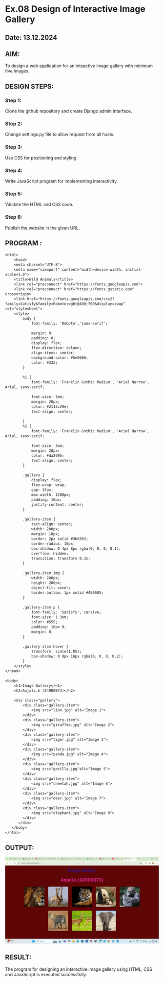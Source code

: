 # Ex.08 Design of Interactive Image Gallery
## Date: 13.12.2024

## AIM:
To design a web application for an inteactive image gallery with minimum five images.

## DESIGN STEPS:

### Step 1:
Clone the github repository and create Django admin interface.

### Step 2:
Change settings.py file to allow request from all hosts.

### Step 3:
Use CSS for positioning and styling.

### Step 4:
Write JavaScript program for implementing interactivity.

### Step 5:
Validate the HTML and CSS code.

### Step 6:
Publish the website in the given URL.

## PROGRAM :
```
<html>
    <head>
    <meta charset="UTF-8">
    <meta name="viewport" content="width=device-width, initial-scale=1.0">
    <title>Wild Animals</title>
    <link rel="preconnect" href="https://fonts.googleapis.com">
    <link rel="preconnect" href="https://fonts.gstatic.com" crossorigin>
    <link href="https://fonts.googleapis.com/css2?family=Satisfy&family=Roboto:wght@400;700&display=swap" rel="stylesheet">
    <style>
        body {
            font-family: 'Roboto','sans-serif'; 

            margin: 0;
            padding: 0;
            display: flex;
            flex-direction: column;
            align-items: center;
            background-color: #5e0606;
            color: #333;
        }

        h1 {
            font-family: 'Franklin Gothic Medium', 'Arial Narrow', Arial, sans-serif;

            font-size: 3em;
            margin: 20px;
            color: #2115c29e;
            text-align: center;

        }
        h2 {
            font-family: 'Franklin Gothic Medium', 'Arial Narrow', Arial, sans-serif;

            font-size: 3em;
            margin: 20px;
            color: #da2695;
            text-align: center;
        }

        .gallery {
            display: flex;
            flex-wrap: wrap;
            gap: 15px;
            max-width: 1200px;
            padding: 10px;
            justify-content: center;
        }

        .gallery-item {
            text-align: center;
            width: 200px;
            margin: 10px;
            border: 2px solid #3b0303;
            border-radius: 10px;
            box-shadow: 0 4px 8px rgba(0, 0, 0, 0.1);
            overflow: hidden;
            transition: transform 0.3s;
        }

        .gallery-item img {
            width: 200px;
            height: 200px;
            object-fit: cover; 
            border-bottom: 1px solid #450505;
        }

        .gallery-item p {
            font-family: 'Satisfy', cursive;
            font-size: 1.3em;
            color: #555;
            padding: 10px 0;
            margin: 0;
        }

        .gallery-item:hover {
            transform: scale(1.05);
            box-shadow: 0 8px 16px rgba(0, 0, 0, 0.2);
        }
    </style>
</head>

<body>
    <h1>Image Gallery</h1>
    <h2>Anjali.k (24900073)</h2>
    
    <div class="gallery">
        <div class="gallery-item">
            <img src="lion.jpg" alt="Image 1">
        </div>
        <div class="gallery-item">
            <img src="giraffee.jpg" alt="Image 2">
        </div>
        <div class="gallery-item">
            <img src="tiger.jpg" alt="Image 3">
        </div>
        <div class="gallery-item">
            <img src="panda.jpg" alt="Image 4">
        </div>
        <div class="gallery-item">
            <img src="gorilla.jpg"alt="Image 5">
        </div>
        <div class="gallery-item">
            <img src="cheetah.jpg" alt="Image 6">
        </div>
        <div class="gallery-item">
            <img src="deer.jpg" alt="Image 7">
        </div>
        <div class="gallery-item">
            <img src="elephant.jpg" alt="Image 8">
        </div>
      </div>
   </body>
</html>
```

## OUTPUT:
![alt text](<Screenshot (24).png>)

## RESULT:
The program for designing an interactive image gallery using HTML, CSS and JavaScript is executed successfully.
